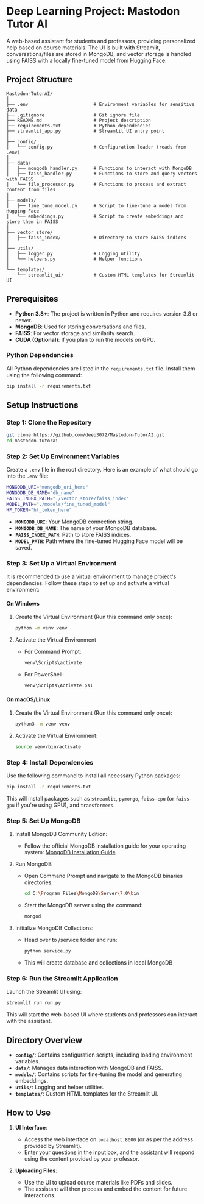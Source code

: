 # Deep Learning Project: Mastodon Tutor AI

A web-based assistant for students and professors, providing personalized help based on course materials. The UI is built with Streamlit, conversations/files are stored in MongoDB, and vector storage is handled using FAISS with a locally fine-tuned model from Hugging Face.

## Project Structure

```
Mastodon-TutorAI/
│
├── .env                        # Environment variables for sensitive data
├── .gitignore                  # Git ignore file
├── README.md                   # Project description
├── requirements.txt            # Python dependencies
├── streamlit_app.py            # Streamlit UI entry point
│
├── config/
│   └── config.py               # Configuration loader (reads from .env)
│
├── data/
│   ├── mongodb_handler.py      # Functions to interact with MongoDB
│   ├── faiss_handler.py        # Functions to store and query vectors with FAISS
│   └── file_processor.py       # Functions to process and extract content from files
│
├── models/
│   ├── fine_tune_model.py      # Script to fine-tune a model from Hugging Face
│   └── embeddings.py           # Script to create embeddings and store them in FAISS
│
├── vector_store/
│   ├── faiss_index/            # Directory to store FAISS indices
│
├── utils/
│   ├── logger.py               # Logging utility
│   └── helpers.py              # Helper functions
│
└── templates/
    └── streamlit_ui/           # Custom HTML templates for Streamlit UI
```

## Prerequisites

- **Python 3.8+**: The project is written in Python and requires version 3.8 or newer.
- **MongoDB**: Used for storing conversations and files.
- **FAISS**: For vector storage and similarity search.
- **CUDA (Optional)**: If you plan to run the models on GPU.

### Python Dependencies

All Python dependencies are listed in the `requirements.txt` file. Install them using the following command:

```sh
pip install -r requirements.txt
```

## Setup Instructions

### Step 1: Clone the Repository

```sh
git clone https://github.com/deep3072/Mastodon-TutorAI.git
cd mastodon-tutorai
```

### Step 2: Set Up Environment Variables

Create a `.env` file in the root directory. Here is an example of what should go into the `.env` file:

```sh
MONGODB_URI="mongodb_uri_here"
MONGODB_DB_NAME="db_name"
FAISS_INDEX_PATH="./vector_store/faiss_index"
MODEL_PATH="./models/fine_tuned_model"
HF_TOKEN="hf_token_here"
```

- **`MONGODB_URI`**: Your MongoDB connection string.
- **`MONGODB_DB_NAME`**: The name of your MongoDB database.
- **`FAISS_INDEX_PATH`**: Path to store FAISS indices.
- **`MODEL_PATH`**: Path where the fine-tuned Hugging Face model will be saved.

### Step 3: Set Up a Virtual Environment

It is recommended to use a virtual environment to manage project's dependencies. Follow these steps to set up and activate a virtual environment:

#### On Windows

1. Create the Virtual Environment (Run this command only once):
    ```sh
    python -m venv venv
    ```

2. Activate the Virtual Environment
    - For Command Prompt:
      ```sh
      venv\Scripts\activate
      ```

    - For PowerShell:
      ```sh
      venv\Scripts\Activate.ps1
      ```

#### On macOS/Linux

1. Create the Virtual Environment (Run this command only once):
    ```sh
    python3 -m venv venv
    ```

2. Activate the Virtual Environment:
    ```sh    
    source venv/bin/activate
    ```

### Step 4: Install Dependencies

Use the following command to install all necessary Python packages:

```sh
pip install -r requirements.txt
```

This will install packages such as `streamlit`, `pymongo`, `faiss-cpu` (or `faiss-gpu` if you're using GPU), and `transformers`.

### Step 5: Set Up MongoDB
1. Install MongoDB Community Edition:
    - Follow the official MongoDB installation guide for your operating system: [MongoDB Installation Guide](https://docs.mongodb.com/manual/installation/)

2. Run MongoDB
    - Open Command Prompt and navigate to the MongoDB binaries directories:
      
      ```sh
      cd C:\Program Files\MongoDB\Server\7.0\bin
      ```
    - Start the MongoDB server using the command:
      ```sh
      mongod
      ```

3. Initialize MongoDB Collections:
    - Head over to /service folder and run:
      ```sh
      python service.py
      ```
    - This will create database and collections in local MongoDB

### Step 6: Run the Streamlit Application

Launch the Streamlit UI using:

```sh
streamlit run run.py
```

This will start the web-based UI where students and professors can interact with the assistant.

## Directory Overview

- **`config/`**: Contains configuration scripts, including loading environment variables.
- **`data/`**: Manages data interaction with MongoDB and FAISS.
- **`models/`**: Contains scripts for fine-tuning the model and generating embeddings.
- **`utils/`**: Logging and helper utilities.
- **`templates/`**: Custom HTML templates for the Streamlit UI.

## How to Use

1. **UI Interface**:
   - Access the web interface on `localhost:8000` (or as per the address provided by Streamlit).
   - Enter your questions in the input box, and the assistant will respond using the content provided by your professor.

2. **Uploading Files**:
   - Use the UI to upload course materials like PDFs and slides.
   - The assistant will then process and embed the content for future interactions.


